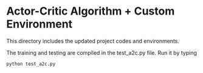 # Actor-Critic Algorithm + Custom Environment

This directory includes the updated project codes and environments.

The training and testing are compiled in the test_a2c.py file. Run it by typing
```
python test_a2c.py
```
